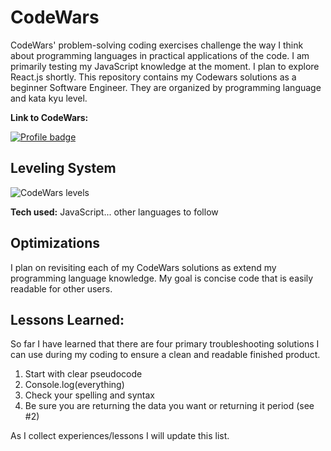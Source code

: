  
# CodeWars

CodeWars' problem-solving coding exercises challenge the way I think about programming languages in practical applications of the code. I am primarily testing my JavaScript knowledge at the moment. I plan to explore React.js shortly. This repository contains my Codewars solutions as a beginner Software Engineer. They are organized by programming language and kata kyu level.

**Link to CodeWars:** 

[![Profile badge](https://www.codewars.com/users/_katmlane_/badges/large)](https://www.codewars.com/users/_katmlane_)

## Leveling System

![CodeWars levels](https://i.imgur.com/Vm77XMv.png)

**Tech used:** JavaScript... other languages to follow

## Optimizations

I plan on revisiting each of my CodeWars solutions as extend my programming language knowledge. My goal is concise code that is easily readable for other users.

## Lessons Learned:

So far I have learned that there are four primary troubleshooting solutions I can use during my coding to ensure a clean and readable finished product.
1. Start with clear pseudocode
2. Console.log(everything)
3. Check your spelling and syntax
4. Be sure you are returning the data you want or returning it period (see #2)

As I collect experiences/lessons I will update this list.
